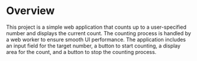 <h1>Overview</h1>
<P>This project is a simple web application that counts up to a user-specified number and displays the current count. The counting process is handled by a web worker to ensure smooth UI performance. The application includes an input field for the target number, a button to start counting, a display area for the count, and a button to stop the counting process.</P>
